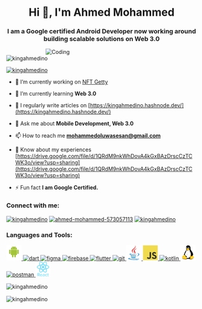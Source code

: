 <h1 align="center">Hi 👋, I'm Ahmed Mohammed</h1>
<h3 align="center">I am a Google certified Android Developer now working around building scalable solutions on Web 3.0</h3>
<img align="right" alt="Coding" width="400" src="https://i.giphy.com/media/qgQUggAC3Pfv687qPC/giphy.webp"/>

<p align="left"> <img src="https://komarev.com/ghpvc/?username=kingahmedino&label=Profile%20views&color=0e75b6&style=flat" alt="kingahmedino" /> </p>

<p align="left"> <a href="https://twitter.com/kingahmedino" target="blank"><img src="https://img.shields.io/twitter/follow/kingahmedino?logo=twitter&style=for-the-badge" alt="kingahmedino" /></a> </p>

- 🔭 I’m currently working on [NFT Getty](www.nftgetty.io)

- 🌱 I’m currently learning **Web 3.0**

- 📝 I regularly write articles on [https://kingahmedino.hashnode.dev/](https://kingahmedino.hashnode.dev/)

- 💬 Ask me about **Mobile Development, Web 3.0**

- 📫 How to reach me **mohammedoluwasesan@gmail.com**

- 📄 Know about my experiences [https://drive.google.com/file/d/1QRdM9nkWhDovA4kGxBAzDrscCzTCWK3o/view?usp=sharing](https://drive.google.com/file/d/1QRdM9nkWhDovA4kGxBAzDrscCzTCWK3o/view?usp=sharing)

- ⚡ Fun fact **I am Google Certified.**

<h3 align="left">Connect with me:</h3>
<p align="left">
<a href="https://twitter.com/kingahmedino" target="blank"><img align="center" src="https://raw.githubusercontent.com/rahuldkjain/github-profile-readme-generator/master/src/images/icons/Social/twitter.svg" alt="kingahmedino" height="30" width="40" /></a>
<a href="https://linkedin.com/in/ahmed-mohammed-573057113" target="blank"><img align="center" src="https://raw.githubusercontent.com/rahuldkjain/github-profile-readme-generator/master/src/images/icons/Social/linked-in-alt.svg" alt="ahmed-mohammed-573057113" height="30" width="40" /></a>
<a href="https://instagram.com/kingahmedino" target="blank"><img align="center" src="https://raw.githubusercontent.com/rahuldkjain/github-profile-readme-generator/master/src/images/icons/Social/instagram.svg" alt="kingahmedino" height="30" width="40" /></a>
</p>

<h3 align="left">Languages and Tools:</h3>
<p align="left"> <a href="https://developer.android.com" target="_blank" rel="noreferrer"> <img src="https://raw.githubusercontent.com/devicons/devicon/master/icons/android/android-original-wordmark.svg" alt="android" width="40" height="40"/> </a> <a href="https://dart.dev" target="_blank" rel="noreferrer"> <img src="https://www.vectorlogo.zone/logos/dartlang/dartlang-icon.svg" alt="dart" width="40" height="40"/> </a> <a href="https://www.figma.com/" target="_blank" rel="noreferrer"> <img src="https://www.vectorlogo.zone/logos/figma/figma-icon.svg" alt="figma" width="40" height="40"/> </a> <a href="https://firebase.google.com/" target="_blank" rel="noreferrer"> <img src="https://www.vectorlogo.zone/logos/firebase/firebase-icon.svg" alt="firebase" width="40" height="40"/> </a> <a href="https://flutter.dev" target="_blank" rel="noreferrer"> <img src="https://www.vectorlogo.zone/logos/flutterio/flutterio-icon.svg" alt="flutter" width="40" height="40"/> </a> <a href="https://git-scm.com/" target="_blank" rel="noreferrer"> <img src="https://www.vectorlogo.zone/logos/git-scm/git-scm-icon.svg" alt="git" width="40" height="40"/> </a> <a href="https://www.java.com" target="_blank" rel="noreferrer"> <img src="https://raw.githubusercontent.com/devicons/devicon/master/icons/java/java-original.svg" alt="java" width="40" height="40"/> </a> <a href="https://developer.mozilla.org/en-US/docs/Web/JavaScript" target="_blank" rel="noreferrer"> <img src="https://raw.githubusercontent.com/devicons/devicon/master/icons/javascript/javascript-original.svg" alt="javascript" width="40" height="40"/> </a> <a href="https://kotlinlang.org" target="_blank" rel="noreferrer"> <img src="https://www.vectorlogo.zone/logos/kotlinlang/kotlinlang-icon.svg" alt="kotlin" width="40" height="40"/> </a> <a href="https://www.linux.org/" target="_blank" rel="noreferrer"> <img src="https://raw.githubusercontent.com/devicons/devicon/master/icons/linux/linux-original.svg" alt="linux" width="40" height="40"/> </a> <a href="https://postman.com" target="_blank" rel="noreferrer"> <img src="https://www.vectorlogo.zone/logos/getpostman/getpostman-icon.svg" alt="postman" width="40" height="40"/> </a> <a href="https://reactjs.org/" target="_blank" rel="noreferrer"> <img src="https://raw.githubusercontent.com/devicons/devicon/master/icons/react/react-original-wordmark.svg" alt="react" width="40" height="40"/> </a> </p>

<p><img align="center" src="https://github-readme-stats.vercel.app/api/top-langs?username=kingahmedino&show_icons=true&locale=en&layout=compact" alt="kingahmedino" /></p>

<p><img align="center" src="https://github-readme-streak-stats.herokuapp.com/?user=kingahmedino&" alt="kingahmedino" /></p>
